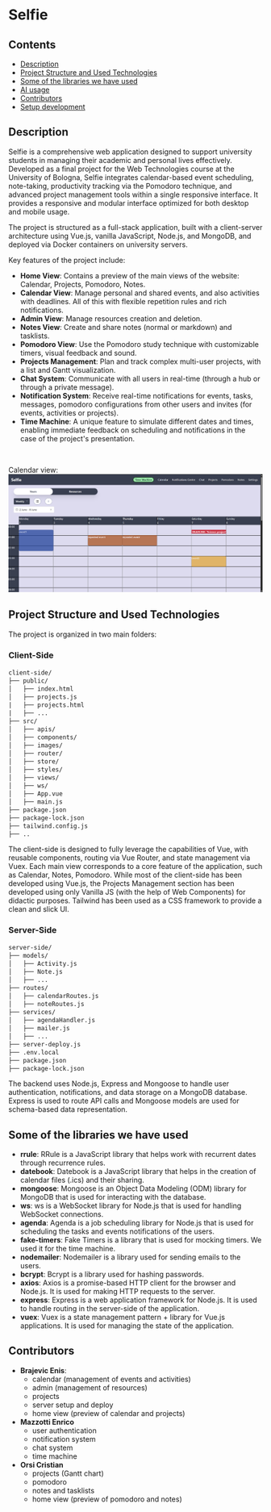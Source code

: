 # Selfie

## Contents
- [Description](#description)
- [Project Structure and Used Technologies](#project-structure-and-used-technologies)
- [Some of the libraries we have used](#some-of-the-libraries-we-have-used)
- [AI usage](#ai-usage)
- [Contributors](#contributors)
- [Setup development](#setup-development)

## Description
Selfie is a comprehensive web application designed to support university students in managing their academic and personal lives effectively. Developed as a final project for the Web Technologies course at the University of Bologna,
Selfie integrates calendar-based event scheduling, note-taking, productivity tracking via the Pomodoro technique, and advanced project management tools within a single responsive interface. It provides a responsive and modular interface optimized for both desktop and mobile usage.

The project is structured as a full-stack application, built with a client-server architecture using Vue.js, vanilla JavaScript, Node.js, and MongoDB, and deployed via Docker containers on university servers.

Key features of the project include:
- **Home View**: Contains a preview of the main views of the website: Calendar, Projects, Pomodoro, Notes.
- **Calendar View**: Manage personal and shared events, and also activities with deadlines. All of this with flexible repetition
rules and rich notifications.
- **Admin View**: Manage resources creation and deletion.
- **Notes View**: Create and share notes (normal or markdown) and tasklists.
- **Pomodoro View**: Use the Pomodoro study technique with customizable timers, visual feedback and sound.
- **Projects Management**: Plan and track complex multi-user projects, with a list and Gantt visualization.
- **Chat System**: Communicate with all users in real-time (through a hub or through a private message).
- **Notification System**: Receive real-time notifications for events, tasks, messages, pomodoro configurations from other 
users and invites (for events, activities or projects).
- **Time Machine**: A unique feature to simulate different dates and times, enabling immediate feedback on scheduling and 
notifications in the case of the project's presentation.

<br>

Calendar view:
![alt Calendar view](./calendar-overview.png)

## Project Structure and Used Technologies
The project is organized in two main folders:

### Client-Side

```plaintext
client-side/
├── public/
│   ├── index.html
│   ├── projects.js
|   ├── projects.html
|   ├── ...
├── src/
│   ├── apis/
│   ├── components/
│   ├── images/
│   ├── router/
│   ├── store/
│   ├── styles/
│   ├── views/
│   ├── ws/
│   ├── App.vue
│   ├── main.js
├── package.json
├── package-lock.json
├── tailwind.config.js
├── ..
```
The client-side is designed to fully leverage the capabilities of Vue, with reusable components, routing via Vue Router, and state management via Vuex. Each main view corresponds to a core feature of the application, such as Calendar, Notes, Pomodoro.
While most of the client-side has been developed using Vue.js, the Projects Management section has been developed using only Vanilla JS (with the help of Web Components) for didactic purposes.
Tailwind has been used as a CSS framework to provide a clean and slick UI.

### Server-Side

```plaintext
server-side/
├── models/
│   ├── Activity.js
│   ├── Note.js
│   ├── ...
├── routes/
│   ├── calendarRoutes.js
│   ├── noteRoutes.js
├── services/
│   ├── agendaHandler.js
│   ├── mailer.js
│   ├── ...
├── server-deploy.js
├── .env.local
├── package.json
├── package-lock.json
```
The backend uses Node.js, Express and Mongoose to handle user authentication, notifications, and data storage on a MongoDB database. Express is used to route API calls and Mongoose models are used for schema-based data 
representation. 

## Some of the libraries we have used

- **rrule**: RRule is a JavaScript library that helps work with recurrent dates through recurrence rules.
- **datebook**: Datebook is a JavaScript library that helps in the creation of calendar files (.ics) and their sharing.
- **mongoose**: Mongoose is an Object Data Modeling (ODM) library for MongoDB that is used for interacting with the database.
- **ws**: ws is a WebSocket library for Node.js that is used for handling WebSocket connections.
- **agenda**: Agenda is a job scheduling library for Node.js that is used for scheduling the tasks and events notifications of the users.
- **fake-timers**: Fake Timers is a library that is used for mocking timers. We used it for the time machine.
- **nodemailer**: Nodemailer is a library used for sending emails to the users.
- **bcrypt**: Bcrypt is a library used for hashing passwords.
- **axios**: Axios is a promise-based HTTP client for the browser and Node.js. It is used for making HTTP requests to the server.
- **express**: Express is a web application framework for Node.js. It is used to handle routing in the server-side of the application.
- **vuex**: Vuex is a state management pattern + library for Vue.js applications. It is used for managing the state of the application.

## Contributors

- **Brajevic Enis**:
  - calendar (management of events and activities)
  - admin (management of resources)
  - projects
  - server setup and deploy
  - home view (preview of calendar and projects)
- **Mazzotti Enrico**
  - user authentication
  - notification system
  - chat system
  - time machine
- **Orsi Cristian**
  - projects (Gantt chart)
  - pomodoro
  - notes and tasklists
  - home view (preview of pomodoro and notes)